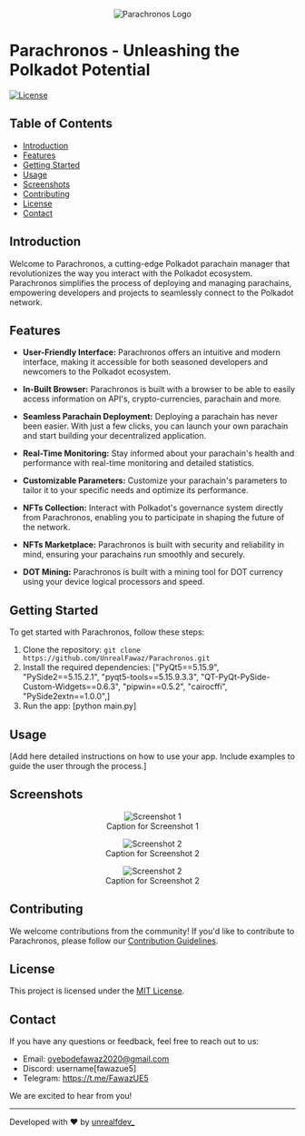 <p align="center">
  <img src="images/parachronos.ico" alt="Parachronos Logo">
</p>

# Parachronos - Unleashing the Polkadot Potential

[![License](https://img.shields.io/badge/License-MIT-blue.svg)](https://opensource.org/licenses/MIT)

## Table of Contents

- [Introduction](#introduction)
- [Features](#features)
- [Getting Started](#getting-started)
- [Usage](#usage)
- [Screenshots](#screenshots)
- [Contributing](#contributing)
- [License](#license)
- [Contact](#contact)

## Introduction

Welcome to Parachronos, a cutting-edge Polkadot parachain manager that revolutionizes the way you interact with the Polkadot ecosystem. Parachronos simplifies the process of deploying and managing parachains, empowering developers and projects to seamlessly connect to the Polkadot network.

## Features

- **User-Friendly Interface:** Parachronos offers an intuitive and modern interface, making it accessible for both seasoned developers and newcomers to the Polkadot ecosystem.

- **In-Built Browser:** Parachronos is built with a browser to be able to easily access information on API's, crypto-currencies, parachain and more.

- **Seamless Parachain Deployment:** Deploying a parachain has never been easier. With just a few clicks, you can launch your own parachain and start building your decentralized application.

- **Real-Time Monitoring:** Stay informed about your parachain's health and performance with real-time monitoring and detailed statistics.

- **Customizable Parameters:** Customize your parachain's parameters to tailor it to your specific needs and optimize its performance.

- **NFTs Collection:** Interact with Polkadot's governance system directly from Parachronos, enabling you to participate in shaping the future of the network.

- **NFTs Marketplace:** Parachronos is built with security and reliability in mind, ensuring your parachains run smoothly and securely.

- **DOT Mining:** Parachronos is built with a mining tool for DOT currency using your device logical processors and speed.

## Getting Started

To get started with Parachronos, follow these steps:

1. Clone the repository: `git clone https://github.com/UnrealFawaz/Parachronos.git`
2. Install the required dependencies: ["PyQt5==5.15.9",
                      "PySide2==5.15.2.1",
                      "pyqt5-tools==5.15.9.3.3",
                      "QT-PyQt-PySide-Custom-Widgets==0.6.3",
                      "pipwin==0.5.2",
                      "cairocffi", 
                      "PySide2extn==1.0.0",]
3. Run the app: [python main.py]

## Usage

[Add here detailed instructions on how to use your app. Include examples to guide the user through the process.]

## Screenshots

<p align="center">
  <img src="images/Screenshot 2023-07-23 200107.png" alt="Screenshot 1">
  <br>
  Caption for Screenshot 1
</p>

<p align="center">
  <img src="images/Screenshot 2023-07-22 075728.png" alt="Screenshot 2">
  <br>
  Caption for Screenshot 2
</p>

<p align="center">
  <img src="images/Screenshot 2023-07-23 091247.png" alt="Screenshot 2">
  <br>
  Caption for Screenshot 2
</p>

## Contributing

We welcome contributions from the community! If you'd like to contribute to Parachronos, please follow our [Contribution Guidelines](CONTRIBUTING.md).

## License

This project is licensed under the [MIT License](LICENSE).

## Contact

If you have any questions or feedback, feel free to reach out to us:

- Email: oyebodefawaz2020@gmail.com
- Discord: username[fawazue5]
- Telegram: https://t.me/FawazUE5

We are excited to hear from you!

---

Developed with ❤️ by [unrealfdev_](https://youtube.com/@unrealme3320)
